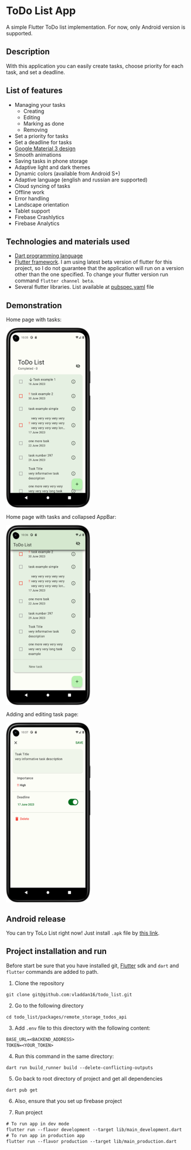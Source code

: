 # ToDo List App

A simple Flutter ToDo list implementation. For now, only Android version is supported.

## Description

With this application you can easily create tasks, choose priority for each task, and set a deadline.

## List of features

* Managing your tasks
  * Creating
  * Editing
  * Marking as done
  * Removing
* Set a priority for tasks
* Set a deadline for tasks
* [Google Material 3 design](https://m3.material.io/)
* Smooth animations
* Saving tasks in phone storage
* Adaptive light and dark themes
* Dynamic colors (available from Android S+)
* Adaptive language (english and russian are supported)
* Cloud syncing of tasks
* Offline work
* Error handling
* Landscape orientation
* Tablet support
* Firebase Crashlytics
* Firebase Analytics

## Technologies and materials used

* [Dart programming language](https://dart.dev)
* [Flutter framework](https://flutter.dev). I am using latest beta version of flutter for this project, so I do not guarantee that the application will run on a version other than the one specified. To change your flutter version run command `flutter channel beta`.
* Several flutter libraries. List available at [pubspec.yaml](https://github.com/vladdan16/todo_list/blob/master/pubspec.yaml) file

## Demonstration

<p>Home page with tasks:</p>
<p float="left">
 <img src="./screens/main_screen.png" width="230" height="490">
</p>
<p>Home page with tasks and collapsed AppBar:</p>
<p float="left">
 <img src="./screens/main_screen_2.png" width="230" height="490">
</p>
<p>Adding and editing task page:</p>
<p float="left">
 <img src="./screens/task_screen.png" width="230" height="490">
</p>

## Android release

You can try ToLo List right now! Just install `.apk` file by [this link](https://1drv.ms/u/s!ArdUz65lrqPehpUJlz_oKrzGT_CFMw?e=emoKIj).

## Project installation and run

Before start be sure that you have installed git, [Flutter](https://flutter.dev) sdk and `dart` and `flutter` commands are added to path.

1. Clone the repository
```console
git clone git@github.com:vladdan16/todo_list.git
```

2. Go to the following directory
```console
cd todo_list/packages/remote_storage_todos_api
```

3. Add `.env` file to this directory with the following content:
```
BASE_URL=<BACKEND_ADDRESS>
TOKEN=<YOUR_TOKEN>
```

4. Run this command in the same directory:
```console
dart run build_runner build --delete-conflicting-outputs
```

5. Go back to root directory of project and get all dependencies
```console
dart pub get
```

6. Also, ensure that you set up firebase project

7. Run project
```console
# To run app in dev mode
flutter run --flavor development --target lib/main_development.dart
# To run app in production app
flutter run --flavor production --target lib/main_production.dart 
```
